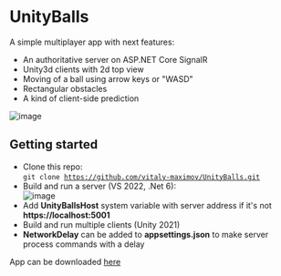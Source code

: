 # UnityBalls
A simple multiplayer app with next features:
* An authoritative server on ASP.NET Core SignalR
* Unity3d clients with 2d top view
* Moving of a ball using arrow keys or "WASD"
* Rectangular obstacles
* A kind of client-side prediction

![image](https://user-images.githubusercontent.com/2083367/183298494-bed03c7f-5595-47dd-98f2-1ad321febe1f.png)

## Getting started

* Clone this repo:<br>
<code>git clone https://github.com/vitaly-maximov/UnityBalls.git</code>
* Build and run a server (VS 2022, .Net 6):<br>
![image](https://user-images.githubusercontent.com/2083367/183298963-fcf429f8-bb9f-434e-b2ef-c18269b15a38.png)
* Add <b>UnityBallsHost</b> system variable with server address if it's not <b>https://localhost:5001</b>
* Build and run multiple clients (Unity 2021)
* <b>NetworkDelay</b> can be added to <b>appsettings.json</b> to make server process commands with a delay

App can be downloaded <a href='https://drive.google.com/file/d/1rgXNQg8iqbqcoWTWHMjm5QXiRLnWu3iy/view?usp=sharing'>here</a>
